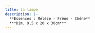 ```yaml
---
title: la lampe
description: |-
  **Essences : Mélèze - Frêne - Chêne**
  ***Dim. 9,5 x 20 x 30cm***
---  
```

